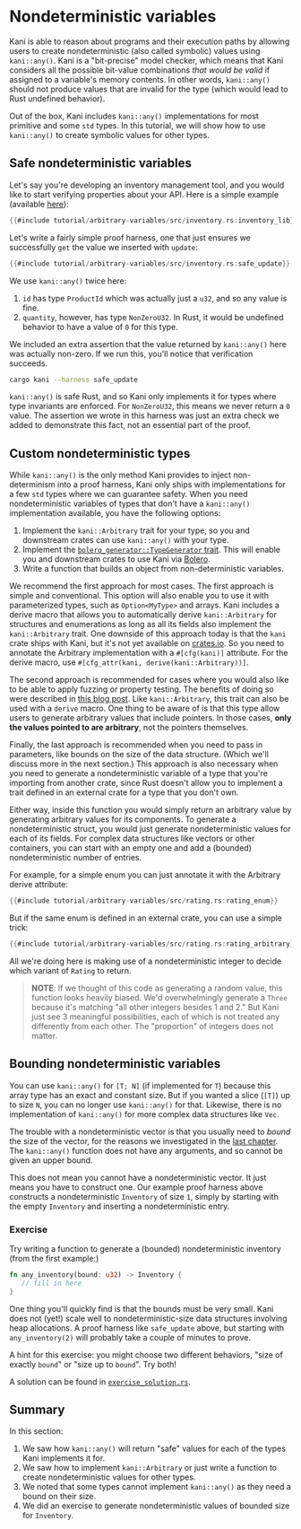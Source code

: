 # Nondeterministic variables

Kani is able to reason about programs and their execution paths by allowing users to create nondeterministic (also called symbolic) values using `kani::any()`.
Kani is a "bit-precise" model checker, which means that Kani considers all the possible bit-value combinations _that would be valid_ if assigned to a variable's memory contents.
In other words, `kani::any()` should not produce values that are invalid for the type (which would lead to Rust undefined behavior).

Out of the box, Kani includes `kani::any()` implementations for most primitive and some `std` types.
In this tutorial, we will show how to use `kani::any()` to create symbolic values for other types. 

## Safe nondeterministic variables

Let's say you're developing an inventory management tool, and you would like to start verifying properties about your API.
Here is a simple example (available [here](https://github.com/model-checking/kani/blob/main/docs/src/tutorial/arbitrary-variables/src/inventory.rs)):

```rust
{{#include tutorial/arbitrary-variables/src/inventory.rs:inventory_lib}}
```

Let's write a fairly simple proof harness, one that just ensures we successfully `get` the value we inserted with `update`:

```rust
{{#include tutorial/arbitrary-variables/src/inventory.rs:safe_update}}
```

We use `kani::any()` twice here:

1. `id` has type `ProductId` which was actually just a `u32`, and so any value is fine.
2. `quantity`, however, has type `NonZeroU32`.
In Rust, it would be undefined behavior to have a value of `0` for this type.

We included an extra assertion that the value returned by `kani::any()` here was actually non-zero.
If we run this, you'll notice that verification succeeds.

```bash
cargo kani --harness safe_update
```

`kani::any()` is safe Rust, and so Kani only implements it for types where type invariants are enforced.
For `NonZeroU32`, this means we never return a `0` value.
The assertion we wrote in this harness was just an extra check we added to demonstrate this fact, not an essential part of the proof.

## Custom nondeterministic types

While `kani::any()` is the only method Kani provides to inject non-determinism into a proof harness, Kani only ships with implementations for a few `std` types where we can guarantee safety.
When you need nondeterministic variables of types that don't have a `kani::any()` implementation available, you have the following options:

1. Implement the `kani::Arbitrary` trait for your type, so you and downstream crates can use `kani::any()` with your type.
2. Implement the [`bolero_generator::TypeGenerator` trait](https://docs.rs/bolero-generator/0.8.0/bolero_generator/trait.TypeGenerator.html).
This will enable you and downstream crates to use Kani via [Bolero](https://camshaft.github.io/bolero/).
3. Write a function that builds an object from non-deterministic variables.

We recommend the first approach for most cases.
The first approach is simple and conventional. This option will also enable you to use it with parameterized types, such as `Option<MyType>` and arrays.
Kani includes a derive macro that allows you to automatically derive `kani::Arbitrary` for structures and enumerations as long as all its fields also implement the `kani::Arbitrary` trait.
One downside of this approach today is that the `kani` crate ships with Kani, but it's not yet available on [crates.io](https://crates.io).
So you need to annotate the Arbitrary implementation with a `#[cfg(kani)]` attribute.
For the derive macro, use `#[cfg_attr(kani, derive(kani::Arbitrary))]`.

The second approach is recommended for cases where you would also like to be able to apply fuzzing or property testing.
The benefits of doing so were described in [this blog post](https://model-checking.github.io/kani-verifier-blog/2022/10/27/using-kani-with-the-bolero-property-testing-framework.html).
Like `kani::Arbitrary`, this trait can also be used with a `derive` macro.
One thing to be aware of is that this type allow users to generate arbitrary values that include pointers.
In those cases, **only the values pointed to are arbitrary**, not the pointers themselves.

Finally, the last approach is recommended when you need to pass in parameters, like bounds on the size of the data structure.
(Which we'll discuss more in the next section.)
This approach is also necessary when you need to generate a nondeterministic variable of a type that you're importing from another crate, since Rust doesn't allow you to implement a trait defined in an external crate for a type that you don't own.

Either way, inside this function you would simply return an arbitrary value by generating arbitrary values for its components.
To generate a nondeterministic struct, you would just generate nondeterministic values for each of its fields.
For complex data structures like vectors or other containers, you can start with an empty one and add a (bounded) nondeterministic number of entries.

For example, for a simple enum you can just annotate it with the Arbitrary derive attribute:

```rust
{{#include tutorial/arbitrary-variables/src/rating.rs:rating_enum}}
```

But if the same enum is defined in an external crate, you can use a simple trick:

```rust
{{#include tutorial/arbitrary-variables/src/rating.rs:rating_arbitrary}}
```

All we're doing here is making use of a nondeterministic integer to decide which variant of `Rating` to return.

> **NOTE**: If we thought of this code as generating a random value, this function looks heavily biased.
> We'd overwhelmingly generate a `Three` because it's matching "all other integers besides 1 and 2."
> But Kani just see 3 meaningful possibilities, each of which is not treated any differently from each other.
> The "proportion" of integers does not matter.

## Bounding nondeterministic variables

You can use `kani::any()` for `[T; N]` (if implemented for `T`) because this array type has an exact and constant size.
But if you wanted a slice (`[T]`) up to size `N`, you can no longer use `kani::any()` for that.
Likewise, there is no implementation of `kani::any()` for more complex data structures like `Vec`.

The trouble with a nondeterministic vector is that you usually need to _bound_ the size of the vector, for the reasons we investigated in the [last chapter](./tutorial-loop-unwinding.md).
The `kani::any()` function does not have any arguments, and so cannot be given an upper bound.

This does not mean you cannot have a nondeterministic vector.
It just means you have to construct one.
Our example proof harness above constructs a nondeterministic `Inventory` of size `1`, simply by starting with the empty `Inventory` and inserting a nondeterministic entry.

### Exercise

Try writing a function to generate a (bounded) nondeterministic inventory (from the first example:)

```rust
fn any_inventory(bound: u32) -> Inventory {
   // fill in here
}
```

One thing you'll quickly find is that the bounds must be very small.
Kani does not (yet!) scale well to nondeterministic-size data structures involving heap allocations.
A proof harness like `safe_update` above, but starting with `any_inventory(2)` will probably take a couple of minutes to prove.

A hint for this exercise: you might choose two different behaviors, "size of exactly `bound`" or "size up to `bound`".
Try both!

A solution can be found in [`exercise_solution.rs`](https://github.com/model-checking/kani/blob/main/docs/src/tutorial/arbitrary-variables/src/exercise_solution.rs).

## Summary

In this section:

1. We saw how `kani::any()` will return "safe" values for each of the types Kani implements it for.
2. We saw how to implement `kani::Arbitrary` or just write a function to create nondeterministic values for other types.
3. We noted that some types cannot implement `kani::any()` as they need a bound on their size.
4. We did an exercise to generate nondeterministic values of bounded size for `Inventory`.
